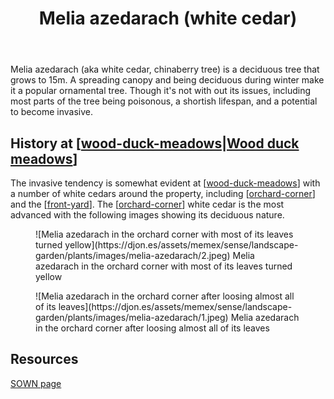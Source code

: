 ﻿---
tags: garden, plant, wood-duck-meadows
title: Melia azedarach (white cedar)
type: plants
photos:
  1:
      title: None
      filename: FCF7A3B3-D72D-42ED-BFED-BD501EA44173.heic
      latitude: -27.538986666666666
      longitude: 152.05667216666666
      description: None
      date: 2025-07-03 11:19:10
      memexFilename: https://djon.es/assets/memex/sense/landscape-garden/plants/images/melia-azedarach/1.jpeg
  2:
      title: None
      filename: 43F0E6AD-B3B9-45D1-9D03-495556A3EC57.heic
      latitude: -27.538995
      longitude: 152.05661116666667
      description: None
      date: 2025-06-23 15:53:02
      memexFilename: https://djon.es/assets/memex/sense/landscape-garden/plants/images/melia-azedarach/2.jpeg
---

Melia azedarach (aka white cedar, chinaberry tree) is a deciduous tree that grows to 15m. A spreading canopy and being deciduous during winter make it a popular ornamental tree. Though it's not with out its issues, including most parts of the tree being poisonous, a shortish lifespan, and a potential to become invasive.


## History at [[wood-duck-meadows|Wood duck meadows]]

The invasive tendency is somewhat evident at [[wood-duck-meadows]] with a number of white cedars around the property, including [[orchard-corner]] and the [[front-yard]]. The [[orchard-corner]] white cedar is the most advanced with the following images showing its deciduous nature.

<figure markdown>
![Melia azedarach in the orchard corner with most of its leaves turned yellow](https://djon.es/assets/memex/sense/landscape-garden/plants/images/melia-azedarach/2.jpeg)
<caption>Melia azedarach in the orchard corner with most of its leaves turned yellow</caption>
</figure>

<figure markdown>
![Melia azedarach in the orchard corner after loosing almost all of its leaves](https://djon.es/assets/memex/sense/landscape-garden/plants/images/melia-azedarach/1.jpeg)
<caption>Melia azedarach in the orchard corner after loosing almost all of its leaves</caption>
</figure>


## Resources

[SOWN page](https://sown.com.au/melia-azedarach-meliaceae-white-cedar/)


[//begin]: # "Autogenerated link references for markdown compatibility"
[wood-duck-meadows|Wood duck meadows]: ../wood-duck-meadows "Wood duck meadows"
[wood-duck-meadows]: ../wood-duck-meadows "Wood duck meadows"
[orchard-corner]: ../orchard-corner "The Orchard (Orchard corner)"
[front-yard]: ../front-yard "Front yard"
[//end]: # "Autogenerated link references"